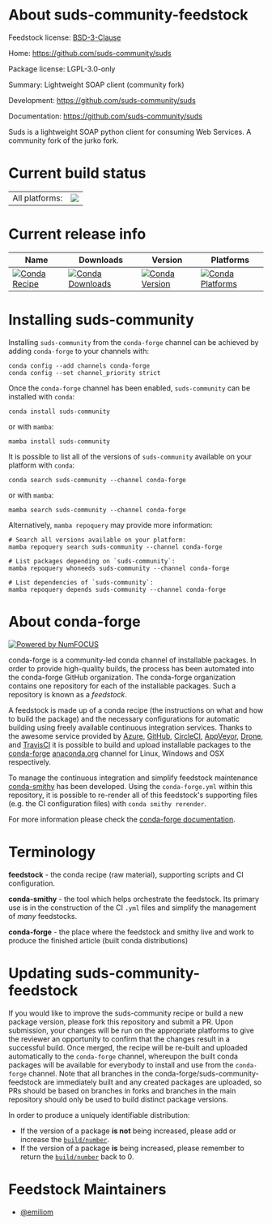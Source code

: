 About suds-community-feedstock
==============================

Feedstock license: [BSD-3-Clause](https://github.com/conda-forge/suds-community-feedstock/blob/main/LICENSE.txt)

Home: https://github.com/suds-community/suds

Package license: LGPL-3.0-only

Summary: Lightweight SOAP client (community fork)

Development: https://github.com/suds-community/suds

Documentation: https://github.com/suds-community/suds

Suds is a lightweight SOAP python client for consuming Web Services.
A community fork of the jurko fork.


Current build status
====================


<table><tr><td>All platforms:</td>
    <td>
      <a href="https://dev.azure.com/conda-forge/feedstock-builds/_build/latest?definitionId=10540&branchName=main">
        <img src="https://dev.azure.com/conda-forge/feedstock-builds/_apis/build/status/suds-community-feedstock?branchName=main">
      </a>
    </td>
  </tr>
</table>

Current release info
====================

| Name | Downloads | Version | Platforms |
| --- | --- | --- | --- |
| [![Conda Recipe](https://img.shields.io/badge/recipe-suds--community-green.svg)](https://anaconda.org/conda-forge/suds-community) | [![Conda Downloads](https://img.shields.io/conda/dn/conda-forge/suds-community.svg)](https://anaconda.org/conda-forge/suds-community) | [![Conda Version](https://img.shields.io/conda/vn/conda-forge/suds-community.svg)](https://anaconda.org/conda-forge/suds-community) | [![Conda Platforms](https://img.shields.io/conda/pn/conda-forge/suds-community.svg)](https://anaconda.org/conda-forge/suds-community) |

Installing suds-community
=========================

Installing `suds-community` from the `conda-forge` channel can be achieved by adding `conda-forge` to your channels with:

```
conda config --add channels conda-forge
conda config --set channel_priority strict
```

Once the `conda-forge` channel has been enabled, `suds-community` can be installed with `conda`:

```
conda install suds-community
```

or with `mamba`:

```
mamba install suds-community
```

It is possible to list all of the versions of `suds-community` available on your platform with `conda`:

```
conda search suds-community --channel conda-forge
```

or with `mamba`:

```
mamba search suds-community --channel conda-forge
```

Alternatively, `mamba repoquery` may provide more information:

```
# Search all versions available on your platform:
mamba repoquery search suds-community --channel conda-forge

# List packages depending on `suds-community`:
mamba repoquery whoneeds suds-community --channel conda-forge

# List dependencies of `suds-community`:
mamba repoquery depends suds-community --channel conda-forge
```


About conda-forge
=================

[![Powered by
NumFOCUS](https://img.shields.io/badge/powered%20by-NumFOCUS-orange.svg?style=flat&colorA=E1523D&colorB=007D8A)](https://numfocus.org)

conda-forge is a community-led conda channel of installable packages.
In order to provide high-quality builds, the process has been automated into the
conda-forge GitHub organization. The conda-forge organization contains one repository
for each of the installable packages. Such a repository is known as a *feedstock*.

A feedstock is made up of a conda recipe (the instructions on what and how to build
the package) and the necessary configurations for automatic building using freely
available continuous integration services. Thanks to the awesome service provided by
[Azure](https://azure.microsoft.com/en-us/services/devops/), [GitHub](https://github.com/),
[CircleCI](https://circleci.com/), [AppVeyor](https://www.appveyor.com/),
[Drone](https://cloud.drone.io/welcome), and [TravisCI](https://travis-ci.com/)
it is possible to build and upload installable packages to the
[conda-forge](https://anaconda.org/conda-forge) [anaconda.org](https://anaconda.org/)
channel for Linux, Windows and OSX respectively.

To manage the continuous integration and simplify feedstock maintenance
[conda-smithy](https://github.com/conda-forge/conda-smithy) has been developed.
Using the ``conda-forge.yml`` within this repository, it is possible to re-render all of
this feedstock's supporting files (e.g. the CI configuration files) with ``conda smithy rerender``.

For more information please check the [conda-forge documentation](https://conda-forge.org/docs/).

Terminology
===========

**feedstock** - the conda recipe (raw material), supporting scripts and CI configuration.

**conda-smithy** - the tool which helps orchestrate the feedstock.
                   Its primary use is in the construction of the CI ``.yml`` files
                   and simplify the management of *many* feedstocks.

**conda-forge** - the place where the feedstock and smithy live and work to
                  produce the finished article (built conda distributions)


Updating suds-community-feedstock
=================================

If you would like to improve the suds-community recipe or build a new
package version, please fork this repository and submit a PR. Upon submission,
your changes will be run on the appropriate platforms to give the reviewer an
opportunity to confirm that the changes result in a successful build. Once
merged, the recipe will be re-built and uploaded automatically to the
`conda-forge` channel, whereupon the built conda packages will be available for
everybody to install and use from the `conda-forge` channel.
Note that all branches in the conda-forge/suds-community-feedstock are
immediately built and any created packages are uploaded, so PRs should be based
on branches in forks and branches in the main repository should only be used to
build distinct package versions.

In order to produce a uniquely identifiable distribution:
 * If the version of a package **is not** being increased, please add or increase
   the [``build/number``](https://docs.conda.io/projects/conda-build/en/latest/resources/define-metadata.html#build-number-and-string).
 * If the version of a package **is** being increased, please remember to return
   the [``build/number``](https://docs.conda.io/projects/conda-build/en/latest/resources/define-metadata.html#build-number-and-string)
   back to 0.

Feedstock Maintainers
=====================

* [@emiliom](https://github.com/emiliom/)

